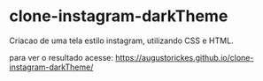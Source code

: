 # clone-instagram-darkTheme
Criacao de uma tela estilo instagram, utilizando CSS e HTML.

para ver o resultado acesse: https://augustorickes.github.io/clone-instagram-darkTheme/
